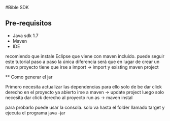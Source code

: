 #Bible SDK

## Pre-requisitos
* Java sdk 1.7 
* Maven
* IDE

recomiendo que instale Eclipse que viene con maven incluido. puede seguir este tutorial paso a paso la única diferencia será que en lugar de crear un nuevo proyecto tiene que irse a import -> import y existing maven project

** Como generar el jar

Primero necesita actualizar las dependencias para ello solo de be dar click derecho en el proyecto ya abierto irse a maven -> update project 
luego solo necesita dar click derecho al proyecto run as -> maven instal 

para probarlo puede usar la consola. solo va hasta el folder llamado target y ejecuta el programa java -jar <NOMBRE DEL JAR> 